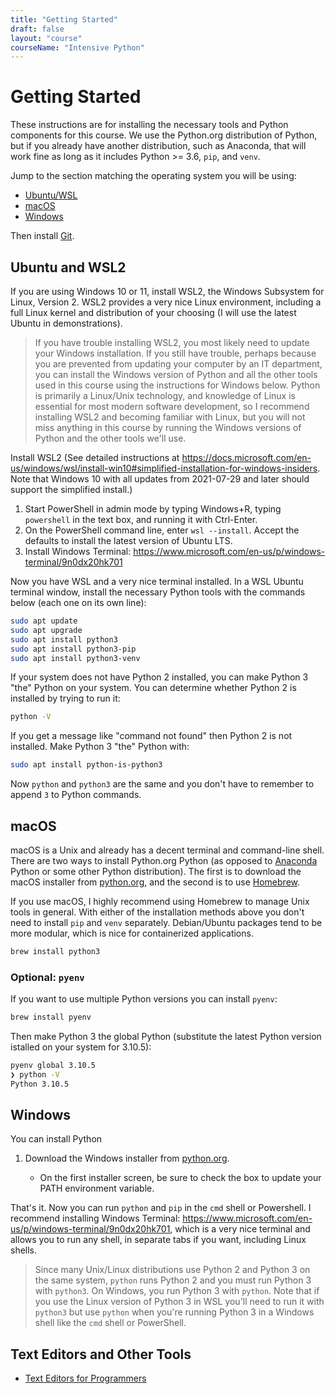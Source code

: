 ```yaml
---
title: "Getting Started"
draft: false
layout: "course"
courseName: "Intensive Python"
---
```


# Getting Started

These instructions are for installing the necessary tools and Python components for this course.  We use the Python.org distribution of Python, but if you already have another distribution, such as Anaconda, that will work fine as long as it includes Python >= 3.6, `pip`, and `venv`.

Jump to the section matching the operating system you will be using:

- [Ubuntu/WSL](#ubuntu-and-wsl2)
- [macOS](#macos)
- [Windows](#windows)

Then install [Git](/computing/git).

## Ubuntu and WSL2

If you are using Windows 10 or 11, install WSL2, the Windows Subsystem for Linux, Version 2.  WSL2 provides a very nice Linux environment, including a full Linux kernel and distribution of your choosing (I will use the latest Ubuntu in demonstrations).

> If you have trouble installing WSL2, you most likely need to update your Windows installation.  If you still have trouble, perhaps because you are prevented from updating your computer by an IT department, you can install the Windows version of Python and all the other tools used in this course using the instructions for Windows below.  Python is primarily a Linux/Unix technology, and knowledge of Linux is essential for most modern software development, so I recommend installing WSL2 and becoming familiar with Linux, but you will not miss anything in this course by running the Windows versions of Python and the other tools we'll use.

Install WSL2 (See detailed instructions at https://docs.microsoft.com/en-us/windows/wsl/install-win10#simplified-installation-for-windows-insiders.  Note that Windows 10 with all updates from 2021-07-29 and later should support the simplified install.)

1. Start PowerShell in admin mode by typing Windows+R, typing `powershell` in the text box, and running it with Ctrl-Enter.
2. On the PowerShell command line, enter `wsl --install`.  Accept the defaults to install the latest version of Ubuntu LTS.
3. Install Windows Terminal: https://www.microsoft.com/en-us/p/windows-terminal/9n0dx20hk701

Now you have WSL and a very nice terminal installed.  In a WSL Ubuntu terminal window, install the necessary Python tools with the commands below (each one on its own line):

```sh
sudo apt update
sudo apt upgrade
sudo apt install python3
sudo apt install python3-pip
sudo apt install python3-venv
```

If your system does not have Python 2 installed, you can make Python 3 "the" Python on your system.  You can determine whether Python 2 is installed by trying to run it:

```sh
python -V
```

If you get a message like "command not found" then Python 2 is not installed.  Make Python 3 "the" Python with:

```sh
sudo apt install python-is-python3
```

Now `python` and `python3` are the same and you don't have to remember to append `3` to Python commands.

## macOS

macOS is a Unix and already has a decent terminal and command-line shell.  There are two ways to install Python.org Python (as opposed to [Anaconda](https://www.anaconda.com/) Python or some other Python distribution).  The first is to download the macOS installer from [python.org](https://www.python.org/), and the second is to use [Homebrew](https://brew.sh/).

If you use macOS, I highly recommend using Homebrew to manage Unix tools in general.  With either of the installation methods above you don't need to install `pip` and `venv` separately.  Debian/Ubuntu packages tend to be more modular, which is nice for containerized applications.


```sh
brew install python3
```

### Optional: `pyenv`

If you want to use multiple Python versions you can install `pyenv`:

```sh
brew install pyenv
```

Then make Python 3 the global Python (substitute the latest Python version istalled on your system for 3.10.5):

```sh
pyenv global 3.10.5
❯ python -V
Python 3.10.5
```

## Windows

You can install Python

1. Download the Windows installer from [python.org](https://www.python.org/).

    - On the first installer screen, be sure to check the box to update your PATH environment variable.


That's it.  Now you can run `python` and `pip` in the `cmd` shell or Powershell.  I recommend installing Windows Terminal: https://www.microsoft.com/en-us/p/windows-terminal/9n0dx20hk701, which is a very nice terminal and allows you to run any shell, in separate tabs if you want, including Linux shells.

> Since many Unix/Linux distributions use Python 2 and Python 3 on the same system, `python` runs Python 2 and you must run Python 3 with `python3`.  On Windows, you run Python 3 with `python`.  Note that if you use the Linux version of Python 3 in WSL you'll need to run it with `python3` but use `python` when you're running Python 3 in a Windows shell like the `cmd` shell or PowerShell.

## Text Editors and Other Tools

- [Text Editors for Programmers](/computing/text-editors/)
